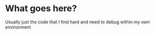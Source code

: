 # What goes here?
Usually just the code that I find hard and need to debug within my own environment
